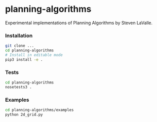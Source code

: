 # planning-algorithms
Experimental implementations of Planning Algorithms by Steven LaValle.

### Installation
```bash
git clone ...
cd planning-algorithms
# Install in editable mode
pip3 install -e .
```

### Tests
```bash
cd planning-algorithms
nosetests3 .
```

### Examples
```bash
cd planning-algorithms/examples
python 2d_grid.py
```